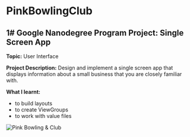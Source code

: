 # PinkBowlingClub

## **1# Google Nanodegree Program Project: Single Screen App**

**Topic:** User Interface

**Project Description:** Design and implement a single screen app that displays information about a small business that you are closely familiar with.

**What I learnt:**
 - to build layouts
 - to create ViewGroups
 - to work with value files

![Pink Bowling & Club](https://i.imgur.com/rE4HO4s.jpg)
